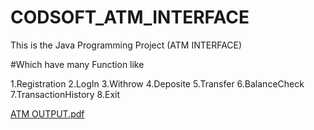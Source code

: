# CODSOFT_ATM_INTERFACE
This is the Java Programming Project (ATM INTERFACE)

#Which have many Function like

1.Registration
2.LogIn
3.Withrow
4.Deposite
5.Transfer
6.BalanceCheck
7.TransactionHistory
8.Exit


[ATM OUTPUT.pdf](https://github.com/suraj-raj01/CODSOFT_ATM_INTERFACE/files/12139604/ATM.OUTPUT.pdf)
